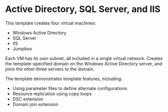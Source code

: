 # Active Directory, SQL Server, and IIS

This template creates four virtual machines:
* Windows Active Directory
* SQL Server
* IIS
* Jumpbox

Each VM has its own subnet, all included in a single virtual network. Creates the template-specified domain on the Windows Active Directory server, and joins the other three servers to the domain.

The template demonstrates template features, including:
* Using parameter files to define alternate configurations
* Resource replication using copy loops
* DSC extension
* Domain join extension
